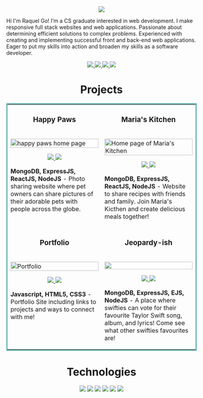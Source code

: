 <section align="center">
  <img src="https://user-images.githubusercontent.com/101219940/168934326-aef21dcf-c667-4a5f-843f-98ffade686e6.jpg">
</section>

Hi I'm Raquel Go! I’m a CS graduate interested in web development. I make responsive full stack websites and web applications. Passionate about determining efficient solutions to complex problems. Experienced with creating and implementing successful front and back-end web applications. Eager to put my skills into action and broaden my skills as a software developer.

<p align="center">
  <a href="https://raquelgo.netlify.app/" target="_blank">
    <img src="https://img.shields.io/static/v1?label=&message=WEBSITE&color=23555f&style=plastic"/>
  </a>
  <a href="https://www.linkedin.com/in/goraquel/" target="_blank">
    <img src="https://img.shields.io/static/v1?label=|&message=LINKEDIN&color=cdf998&style=plastic&logo=linkedin&logo-color=white"/>
  </a>
  <a href="https://twitter.com/rakicodes" target="_blank">
    <img src="https://img.shields.io/static/v1?label=|&message=TWITTER&color=23555f&style=plastic&logo=twitter&logo-color=white"/>
  </a>
  <a href="https://angel.co/u/goraquel" target="_blank">
    <img src="https://img.shields.io/static/v1?label=|&message=ANGELLIST&color=23555f&style=plastic&logo=angellist&logo-color=white"/>
  </a>
</p>

<h1 align="center">Projects</h1>
<table bordercolor="#66b2b2">
  
  <tr>
    <td width="50%" valign="top">
      <h3 align="center">Happy Paws</h3>
      <br />
      <a target="_blank" href="https://happy-paws-blog.netlify.app">
        <img src="https://user-images.githubusercontent.com/101219940/203858707-176619e0-de1c-4241-93dc-a1c51254034f.gif" width="100%" alt="happy paws home page"/>
      </a>
      <br />
      <p align="center">
        <a href="https://github.com/rakicodes/happy-paws" target="_blank">
          <img src="https://img.shields.io/static/v1?label=|&message=REPO&color=23555f&style=plastic&logo=github&logo-color=white"/>
        </a>  
        <a href="https://happy-paws-blog.netlify.app target="_blank">
          <img src="https://img.shields.io/static/v1?label=&message=WEBSITE&color=cdf998&style=plastic"/>
        </a>
      </p>
      <p><strong>MongoDB, ExpressJS, ReactJS, NodeJS</strong> - Photo sharing website where pet owners can share pictures of their adorable pets with people across the globe.</p>
    </td>
    <td width="50%" valign="top">
      <h3 align="center">Maria's Kitchen</h3>
      <br />
      <a target="_blank" href="https://marias-kitchen-blog.netlify.app/">
            <img src="https://user-images.githubusercontent.com/101219940/203863635-fa6dde0f-aa52-4394-8fd4-a073481c5e80.png" width="100%"  alt="Home page of Maria's Kitchen"/>
      </a>
      <br />
      <p align="center">
        <a href="https://github.com/rakicodes/marias-kitchen" target="_blank">
          <img src="https://img.shields.io/static/v1?label=|&message=REPO&color=23555f&style=plastic&logo=github&logo-color=white"/>
        </a>
        <a href="https://marias-kitchen-blog.netlify.app/" target="_blank">
          <img src="https://img.shields.io/static/v1?label=&message=WEBSITE&color=cdf998&style=plastic"/>
        </a>
      </p>
        <p><strong>MongoDB, ExpressJS, ReactJS, NodeJS</strong> - Website to share recipes with friends and family. Join Maria's Kicthen and create delicious meals together!</p>
    </td>
  </tr>
  <tr>
    <td width="50%" valign="top">
      <h3 align="center">Portfolio</h3>
      <br />
        <a target="_blank" href="https://raquelgo.netlify.app/">
          <img src="https://user-images.githubusercontent.com/101219940/169721449-f2b547b9-548e-4d31-b507-f0f00605d2fc.gif" width="100%" alt="Portfolio"/>
        </a>
      <br />
      <p align="center">
        <a href="https://github.com/rakicodes/Portfolio-v3" target="_blank">
          <img src="https://img.shields.io/static/v1?label=|&message=REPO&color=23555f&style=plastic&logo=github&logo-color=white"/>
        </a>
        <a href="https://raquelgo.netlify.app/" target="_blank">
          <img src="https://img.shields.io/static/v1?label=&message=WEBSITE&color=cdf998&style=plastic"/>
        </a>
      </p>
        <p><strong>Javascript, HTML5, CSS3</strong> - Portfolio Site including links to projects and ways to connect with me!</p>
    </td>
    <td width="50%" valign="top">
      <h3 align="center">Jeopardy-ish</h3>
      <br />
      <a target="_blank" href="https://swifties-favourites.onrender.com/">
        <img src="https://user-images.githubusercontent.com/101219940/203865087-0cd38953-9bf5-462a-b946-91d38d17399e.png" width="100%" alt=""/>
      </a>
      <br />
      <p align="center">    
        <a href="https://github.com/rakicodes/swifties-favourites" target="_blank">
          <img src="https://img.shields.io/static/v1?label=|&message=REPO&color=23555f&style=plastic&logo=github&logo-color=white"/>
        </a>
        <a href="https://swifties-favourites.onrender.com/" target="_blank">
          <img src="https://img.shields.io/static/v1?label=&message=WEBSITE&color=cdf998&style=plastic"/>
        </a>
      </p>
      <p><strong>MongoDB, ExpressJS, EJS, NodeJS</strong> - A place where swifties can vote for their favourite Taylor Swift song, album, and lyrics! Come see what other swifties favourites are!</p>
    </td>
  </tr>
</table>

<h1 align="center">Technologies</h1>


<p align="center">
    <img src="https://img.shields.io/static/v1?label=|&message=HTML5&color=23555f&style=plastic&logo=html5"/>
    <img src="https://img.shields.io/static/v1?label=|&message=CSS3&color=285f65&style=plastic&logo=css3"/>
    <img src="https://img.shields.io/static/v1?label=|&message=JAVASCRIPT&color=3c7f5d&style=plastic&logo=javascript"/>
    <img src="https://img.shields.io/static/v1?label=|&message=REACT.JS&color=4a935c&style=plastic&logo=react"/>
    <img src="https://img.shields.io/static/v1?label=|&message=MONGO-DB&color=cdd148&style=plastic&logo=mongodb"/>
    <img src="https://img.shields.io/static/v1?label=|&message=GIT&color=cbb148&style=plastic&logo=git"/>
</p>
